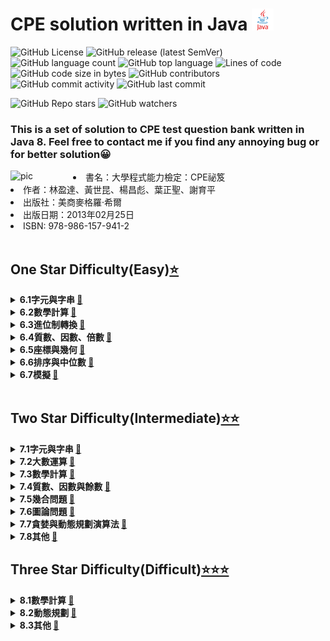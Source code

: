 # CPE solution written in Java <img alt="java" width="35px" src="https://github.com/devicons/devicon/blob/master/icons/java/java-original-wordmark.svg" />

<img alt="GitHub License" src="https://img.shields.io/github/license/hankshyu/CPE-solution-in-Java?color=orange&logo=github"> <img alt="GitHub release (latest SemVer)" src="https://img.shields.io/github/v/release/hankshyu/CPE-solution-in-Java?color=orange&logo=github"> <img alt="GitHub language count" src="https://img.shields.io/github/languages/count/hankshyu/CPE-solution-in-Java"> <img alt="GitHub top language" src="https://img.shields.io/github/languages/top/hankshyu/CPE-solution-in-Java"> <img alt="Lines of code" src="https://img.shields.io/tokei/lines/github/hankshyu/CPE-solution-in-Java"> <img alt="GitHub code size in bytes" src="https://img.shields.io/github/languages/code-size/hankshyu/CPE-solution-in-Java"> <img alt="GitHub contributors" src="https://img.shields.io/github/contributors/hankshyu/CPE-solution-in-Java?logo=git&color=green"> <img alt="GitHub commit activity" src="https://img.shields.io/github/commit-activity/y/hankshyu/CPE-solution-in-Java?logo=git&color=green">  <img alt="GitHub last commit" src="https://img.shields.io/github/last-commit/hankshyu/CPE-solution-in-Java?logo=git&color=green">

<img alt="GitHub Repo stars" src="https://img.shields.io/github/stars/hankshyu/CPE-solution-in-Java?style=social"> <img alt="GitHub watchers" src="https://img.shields.io/github/watchers/hankshyu/CPE-solution-in-Java?style=social">

### This is a set of solution to CPE test question bank written in Java 8. Feel free to contact me if you find any annoying bug or for better solution😀<br/>

[<img align="left" alt="pic" width="100px" src="https://cpe.cse.nsysu.edu.tw/doc/CPE_Handbook.jpg" />](https://cpe.cse.nsysu.edu.tw/cpe_book.php)

<li/>書名：大學程式能力檢定：CPE祕笈 
<li/>作者：林盈達、黃世昆、楊昌彪、葉正聖、謝育平 
<li/>出版社：美商麥格羅‧希爾 
<li/>出版日期：2013年02月25日
<li/>ISBN: 978-986-157-941-2

<br/>
<br/>


## One Star Difficulty(Easy)[⭐️][6.0]

<details>
  <summary><strong>6.1字元與字串 <a href=https://github.com/hankshyu/CPE-solution-in-Java/tree/main/Chapter%206-OneStar(Easy)/6.1字元與字串>🔗</a><strong></summary>
 <ul>
  <li/><a href=https://github.com/hankshyu/CPE-solution-in-Java/blob/main/Chapter%206-OneStar(Easy)/6.1字元與字串/6.1.1%20whatsCryptanalysis(UVA10008).java
>whatsCryptanalysis(UVA10008)</a>
  <li/><a href=https://github.com/hankshyu/CPE-solution-in-Java/blob/main/Chapter%206-OneStar(Easy)/6.1字元與字串/6.1.2%20decodeTheMadMan(UVA10222).java
>decodeTheMadMan(UVA10222)</a>
  <li/><a href=https://github.com/hankshyu/CPE-solution-in-Java/blob/main/Chapter%206-OneStar(Easy)/6.1字元與字串/6.1.3%20SummingDigits(UVA11332).java>SummingDigits(UVA11332)</a>
  <li/><a href=https://github.com/hankshyu/CPE-solution-in-Java/blob/main/Chapter%206-OneStar(Easy)/6.1字元與字串/6.1.4%20commonPernutation(UVA10252).java>commonPernutation(UVA10252)</a>
  <li/><a href=https://github.com/hankshyu/CPE-solution-in-Java/blob/main/Chapter%206-OneStar(Easy)/6.1字元與字串/6.1.5%20rotatingSecntence(UVA490).java>rotatingSecntence(UVA490)</a>
  <li/><a href=https://github.com/hankshyu/CPE-solution-in-Java/blob/main/Chapter%206-OneStar(Easy)/6.1字元與字串/6.1.6%20teXQuotes(UVA272).java
>teXQuotes(UVA272)</a>
 </ul>
</details>
<details>
  <summary><strong>6.2數學計算 <a href=https://github.com/hankshyu/CPE-solution-in-Java/tree/main/Chapter%206-OneStar(Easy)/6.2數學計算>🔗</a><strong></summary>  
   
   <ul>
      <li/><a href=https://github.com/hankshyu/CPE-solution-in-Java/blob/main/Chapter%206-OneStar(Easy)/6.2數學計算/6.2.1%20aDoomsDayAlgorithm(UVA12019).java>aDoomsDayAlgorithm(UVA12019)</a>
      <li/><a href=https://github.com/hankshyu/CPE-solution-in-Java/blob/main/Chapter%206-OneStar(Easy)/6.2數學計算/6.2.2jolleyJumpers(UVA10038).java>jolleyJumpers(UVA10038)</a>
      <li/><a href=https://github.com/hankshyu/CPE-solution-in-Java/blob/main/Chapter%206-OneStar(Easy)/6.2數學計算/6.2.3%20whatIsTheProbability!!(UVA100560).java>whatIsTheProbability!!(UVA100560)</a>
      <li/><a href=https://github.com/hankshyu/CPE-solution-in-Java/blob/main/Chapter%206-OneStar(Easy)/6.2數學計算/6.2.4%20theHotelWithInfiniteRooms(UVA10170).java>theHotelWithInfiniteRooms(UVA10170)</a>
      <li/><a href=https://github.com/hankshyu/CPE-solution-in-Java/blob/main/Chapter%206-OneStar(Easy)/6.2數學計算/6.2.5%20498'%20(UVA10268)%20.java>498' (UVA10268)</a>
      <li/><a href=https://github.com/hankshyu/CPE-solution-in-Java/blob/main/Chapter%206-OneStar(Easy)/6.2數學計算/6.2.6%20OddSum(UVA10783).java
>OddSum(UVA10783)</a>
      <li/><a href=https://github.com/hankshyu/CPE-solution-in-Java/blob/main/Chapter%206-OneStar(Easy)/6.2數學計算/6.2.7%20beatTheSpread(UVA10812).java>beatTheSpread(UVA10812)</a>
      <li/><a href=https://github.com/hankshyu/CPE-solution-in-Java/blob/main/Chapter%206-OneStar(Easy)/6.2數學計算/6.2.8%20symmetricMatrix(UVA11349).java>symmetricMatrix(UVA11349)</a>
      <li/><a href=https://github.com/hankshyu/CPE-solution-in-Java/blob/main/Chapter%206-OneStar(Easy)/6.2數學計算/6.2.9%20squareNumbers(UVA11461).java
>squareNumbers(UVA11461)</a>
      <li/><a href=https://github.com/hankshyu/CPE-solution-in-Java/blob/main/Chapter%206-OneStar(Easy)/6.2數學計算/6.2.10%20b2Sequence(UVA11063).java>b2Sequence(UVA11063)</a>
      <li/><a href=https://github.com/hankshyu/CPE-solution-in-Java/blob/main/Chapter%206-OneStar(Easy)/6.2數學計算/6.2.11%20backToHighSchoolPhysics(UVA10071).java>backToHighSchoolPhysics(UVA10071)</a>
    </ul>
</details>
<details>
  <summary><strong>6.3進位制轉換 <a href=https://github.com/hankshyu/CPE-solution-in-Java/tree/main/Chapter%206-OneStar(Easy)/6.3進位制轉換>🔗</a><strong></summary>
  
 <ul>
  <li/><a href=https://github.com/hankshyu/CPE-solution-in-Java/blob/main/Chapter%206-OneStar(Easy)/6.3進位制轉換/6.3.1%20AnEasyProblem(UVA10093).java>AnEasyProblem(UVA10093)</a>
  <li/><a href=https://github.com/hankshyu/CPE-solution-in-Java/blob/main/Chapter%206-OneStar(Easy)/6.3進位制轉換/6.3.2%20fibonaccimalBase(UVA948).java>fibonaccimalBase(UVA948)</a>
  <li/><a href=https://github.com/hankshyu/CPE-solution-in-Java/blob/main/Chapter%206-OneStar(Easy)/6.3進位制轉換/6.3.3%20funnyEncryptionMethod(UVA10019).java>funnyEncryptionMethod(UVA10019)</a>
  <li/><a href=https://github.com/hankshyu/CPE-solution-in-Java/blob/main/Chapter%206-OneStar(Easy)/6.3進位制轉換/6.3.4%20parity(UVA10931).java
>parity(UVA10931)</a>
  <li/><a href=https://github.com/hankshyu/CPE-solution-in-Java/blob/main/Chapter%206-OneStar(Easy)/6.3進位制轉換/6.3.5%20cheapestBase(UVA11005).java
>cheapestBase(UVA11005)</a>
 </ul>
</details>
<details>
  <summary><strong>6.4質數、因數、倍數 <a href=https://github.com/hankshyu/CPE-solution-in-Java/tree/main/Chapter%206-OneStar(Easy)/6.4質數、因數、倍數>🔗</a><strong></summary>
  
 <ul>
  <li/><a href=https://github.com/hankshyu/CPE-solution-in-Java/blob/main/Chapter%206-OneStar(Easy)/6.4質數、因數、倍數/6.4.1%20hartles(UVA10050).java
>hartles(UVA10050)</a>
  <li/><a href=https://github.com/hankshyu/CPE-solution-in-Java/blob/main/Chapter%206-OneStar(Easy)/6.4質數、因數、倍數/6.4.2%20allYouNeedIsLove(UVA10193).java
>allYouNeedIsLove(UVA10193)</a>
  <li/><a href=https://github.com/hankshyu/CPE-solution-in-Java/blob/main/Chapter%206-OneStar(Easy)/6.4質數、因數、倍數/6.4.3%20divideButNotConquer(UVA10235).java
>divideButNotConquer(UVA10235)</a>
  <li/><a href=https://github.com/hankshyu/CPE-solution-in-Java/blob/main/Chapter%206-OneStar(Easy)/6.4質數、因數、倍數/6.4.4%20SimplyErimp(UVA10235).java
>SimplyErimp(UVA10235)</a>
  <li/><a href=https://github.com/hankshyu/CPE-solution-in-Java/blob/main/Chapter%206-OneStar(Easy)/6.4質數、因數、倍數/6.4.5%202the9s(UVA10922).java>2the9s(UVA10922)</a>
  <li/><a href=https://github.com/hankshyu/CPE-solution-in-Java/blob/main/Chapter%206-OneStar(Easy)/6.4質數、因數、倍數/6.4.6%20gcd(UVA114717).java
>gcd(UVA114717)</a>
 </ul>
</details>
<details>
  <summary><strong>6.5座標與幾何 <a href=https://github.com/hankshyu/CPE-solution-in-Java/tree/main/Chapter%206-OneStar(Easy)/6.5座標與幾何>🔗</a><strong></summary>
  <ul>
  <li/><a href=https://github.com/hankshyu/CPE-solution-in-Java/blob/main/Chapter%206-OneStar(Easy)/6.5座標與幾何/6.5.1%20largestSquare(UVA10908).java>largestSquare(UVA10908)</a>
  <li/><a href=https://github.com/hankshyu/CPE-solution-in-Java/blob/main/Chapter%206-OneStar(Easy)/6.5座標與幾何/6.5.2%20satellites(UVA10221).java
>satellites(UVA10221)</a>
  <li/><a href=[https://github.com/hankshyu/CPE-solution-in-Java/blob/main/Chapter%206-OneStar(Easy)/6.5座標與幾何/6.5.3%20canYouSolveIt%3F(UVA10642).java>canYouSolveIt?(UVA10642)</a>
  <li/><a href=https://github.com/hankshyu/CPE-solution-in-Java/blob/main/Chapter%206-OneStar(Easy)/6.5座標與幾何/6.5.4%20fourthPoint!!(UVA10242).java
>fourthPoint!!(UVA10242)</a>
  </ul>
</details>
<details>
  <summary><strong>6.6排序與中位數 <a href=https://github.com/hankshyu/CPE-solution-in-Java/tree/main/Chapter%206-OneStar(Easy)/6.6排序與中位數>🔗</a><strong></summary>
  
  <ul>
  <li/><a href=https://github.com/hankshyu/CPE-solution-in-Java/blob/main/Chapter%206-OneStar(Easy)/6.6排序與中位數/6.6.1%20aMidSummerNightsDream(UVA10057).java>aMidSummerNightsDream(UVA10057)</a>
  <li/><a href=https://github.com/hankshyu/CPE-solution-in-Java/blob/main/Chapter%206-OneStar(Easy)/6.6排序與中位數/6.6.2%20tellMeTheFrequencies(UVA10062).java>tellMeTheFrequencies(UVA10062)</a>
  <li/><a href=https://github.com/hankshyu/CPE-solution-in-Java/blob/main/Chapter%206-OneStar(Easy)/6.6排序與中位數/6.6.3%20trainSwapping(UVA299).java
>trainSwapping(UVA299)</a>
  <li/><a href=https://github.com/hankshyu/CPE-solution-in-Java/blob/main/Chapter%206-OneStar(Easy)/6.6排序與中位數/6.6.4%20HardwoodSpecies(UVA10226).java>hardwoodSpecies(UVA10226)</a>
  </ul>
</details>
<details>
  <summary><strong>6.7模擬 <a href=https://github.com/hankshyu/CPE-solution-in-Java/tree/main/Chapter%206-OneStar(Easy)/6.7模擬>🔗</a><strong></summary>
  
 <ul>
  <li/><a href=https://github.com/hankshyu/CPE-solution-in-Java/blob/main/Chapter%206-OneStar(Easy)/6.7模擬/6.7.1%20minesweeper(UVA10189).java>minesweeper(UVA10189)</a>
  <li/><a href=https://github.com/hankshyu/CPE-solution-in-Java/blob/main/Chapter%206-OneStar(Easy)/6.7模擬/6.7.2%20dieGame(UVA10409).java
>dieGame(UVA10409)</a>
  <li/><a href=https://github.com/hankshyu/CPE-solution-in-Java/blob/main/Chapter%206-OneStar(Easy)/6.7模擬/6.7.3%20ebAltoSaxophonePlayer(UVA10415).java>ebAltoSaxophonePlayer(UVA10415)</a>
  <li/><a href=https://github.com/hankshyu/CPE-solution-in-Java/blob/main/Chapter%206-OneStar(Easy)/6.7模擬/6.7.4%20mutantFlatWorldWarrior(UVA118).java>mutantFlatWorldWarrior(UVA118)</a>
  <li/><a href=https://github.com/hankshyu/CPE-solution-in-Java/blob/main/Chapter%206-OneStar(Easy)/6.7模擬/6.7.5%20Cola(UVA11150).java
>Cola(UVA11150)</a>
  </ul>
</details>

[6.0]:https://github.com/hankshyu/CPE-solution-in-Java/tree/main/Chapter%206-OneStar(Easy)
[6.1]:https://github.com/hankshyu/CPE-solution-in-Java/tree/main/Chapter%206-OneStar(Easy)/6.1字元與字串
[6.2]:https://github.com/hankshyu/CPE-solution-in-Java/tree/main/Chapter%206-OneStar(Easy)/6.2數學計算
[6.3]:https://github.com/hankshyu/CPE-solution-in-Java/tree/main/Chapter%206-OneStar(Easy)/6.3進位制轉換
[6.4]:https://github.com/hankshyu/CPE-solution-in-Java/tree/main/Chapter%206-OneStar(Easy)/6.4質數、因數、倍數
[6.5]:https://github.com/hankshyu/CPE-solution-in-Java/tree/main/Chapter%206-OneStar(Easy)/6.5座標與幾何
[6.6]:https://github.com/hankshyu/CPE-solution-in-Java/tree/main/Chapter%206-OneStar(Easy)/6.6排序與中位數
[6.7]:https://github.com/hankshyu/CPE-solution-in-Java/tree/main/Chapter%206-OneStar(Easy)/6.7模擬

[6.1.1]:https://github.com/hankshyu/CPE-solution-in-Java/blob/main/Chapter%206-OneStar(Easy)/6.1字元與字串/6.1.1%20whatsCryptanalysis(UVA10008).java
[6.1.2]:https://github.com/hankshyu/CPE-solution-in-Java/blob/main/Chapter%206-OneStar(Easy)/6.1字元與字串/6.1.2%20decodeTheMadMan(UVA10222).java
[6.1.3]:https://github.com/hankshyu/CPE-solution-in-Java/blob/main/Chapter%206-OneStar(Easy)/6.1字元與字串/6.1.3%20SummingDigits(UVA11332).java
[6.1.4]:https://github.com/hankshyu/CPE-solution-in-Java/blob/main/Chapter%206-OneStar(Easy)/6.1字元與字串/6.1.4%20commonPernutation(UVA10252).java
[6.1.5]:https://github.com/hankshyu/CPE-solution-in-Java/blob/main/Chapter%206-OneStar(Easy)/6.1字元與字串/6.1.5%20rotatingSecntence(UVA490).java
[6.1.6]:https://github.com/hankshyu/CPE-solution-in-Java/blob/main/Chapter%206-OneStar(Easy)/6.1字元與字串/6.1.6%20teXQuotes(UVA272).java

[6.2.1]:https://github.com/hankshyu/CPE-solution-in-Java/blob/main/Chapter%206-OneStar(Easy)/6.2數學計算/6.2.1%20aDoomsDayAlgorithm(UVA12019).java
[6.2.2]:https://github.com/hankshyu/CPE-solution-in-Java/blob/main/Chapter%206-OneStar(Easy)/6.2數學計算/6.2.2jolleyJumpers(UVA10038).java
[6.2.3]:https://github.com/hankshyu/CPE-solution-in-Java/blob/main/Chapter%206-OneStar(Easy)/6.2數學計算/6.2.3%20whatIsTheProbability!!(UVA100560).java
[6.2.4]:https://github.com/hankshyu/CPE-solution-in-Java/blob/main/Chapter%206-OneStar(Easy)/6.2數學計算/6.2.4%20theHotelWithInfiniteRooms(UVA10170).java
[6.2.5]:https://github.com/hankshyu/CPE-solution-in-Java/blob/main/Chapter%206-OneStar(Easy)/6.2數學計算/6.2.5%20498'%20(UVA10268)%20.java
[6.2.6]:https://github.com/hankshyu/CPE-solution-in-Java/blob/main/Chapter%206-OneStar(Easy)/6.2數學計算/6.2.6%20OddSum(UVA10783).java
[6.2.7]:https://github.com/hankshyu/CPE-solution-in-Java/blob/main/Chapter%206-OneStar(Easy)/6.2數學計算/6.2.7%20beatTheSpread(UVA10812).java
[6.2.8]:https://github.com/hankshyu/CPE-solution-in-Java/blob/main/Chapter%206-OneStar(Easy)/6.2數學計算/6.2.8%20symmetricMatrix(UVA11349).java
[6.2.9]:https://github.com/hankshyu/CPE-solution-in-Java/blob/main/Chapter%206-OneStar(Easy)/6.2數學計算/6.2.9%20squareNumbers(UVA11461).java
[6.2.10]:https://github.com/hankshyu/CPE-solution-in-Java/blob/main/Chapter%206-OneStar(Easy)/6.2數學計算/6.2.10%20b2Sequence(UVA11063).java
[6.2.11]:https://github.com/hankshyu/CPE-solution-in-Java/blob/main/Chapter%206-OneStar(Easy)/6.2數學計算/6.2.11%20backToHighSchoolPhysics(UVA10071).java

[6.3.1]:https://github.com/hankshyu/CPE-solution-in-Java/blob/main/Chapter%206-OneStar(Easy)/6.3進位制轉換/6.3.1%20AnEasyProblem(UVA10093).java
[6.3.2]:https://github.com/hankshyu/CPE-solution-in-Java/blob/main/Chapter%206-OneStar(Easy)/6.3進位制轉換/6.3.2%20fibonaccimalBase(UVA948).java
[6.3.3]:https://github.com/hankshyu/CPE-solution-in-Java/blob/main/Chapter%206-OneStar(Easy)/6.3進位制轉換/6.3.3%20funnyEncryptionMethod(UVA10019).java
[6.3.4]:https://github.com/hankshyu/CPE-solution-in-Java/blob/main/Chapter%206-OneStar(Easy)/6.3進位制轉換/6.3.4%20parity(UVA10931).java
[6.3.5]:https://github.com/hankshyu/CPE-solution-in-Java/blob/main/Chapter%206-OneStar(Easy)/6.3進位制轉換/6.3.5%20cheapestBase(UVA11005).java

[6.4.1]:https://github.com/hankshyu/CPE-solution-in-Java/blob/main/Chapter%206-OneStar(Easy)/6.4質數、因數、倍數/6.4.1%20hartles(UVA10050).java
[6.4.2]:https://github.com/hankshyu/CPE-solution-in-Java/blob/main/Chapter%206-OneStar(Easy)/6.4質數、因數、倍數/6.4.2%20allYouNeedIsLove(UVA10193).java
[6.4.3]:https://github.com/hankshyu/CPE-solution-in-Java/blob/main/Chapter%206-OneStar(Easy)/6.4質數、因數、倍數/6.4.3%20divideButNotConquer(UVA10235).java
[6.4.4]:https://github.com/hankshyu/CPE-solution-in-Java/blob/main/Chapter%206-OneStar(Easy)/6.4質數、因數、倍數/6.4.4%20SimplyErimp(UVA10235).java
[6.4.5]:https://github.com/hankshyu/CPE-solution-in-Java/blob/main/Chapter%206-OneStar(Easy)/6.4質數、因數、倍數/6.4.5%202the9s(UVA10922).java
[6.4.6]:https://github.com/hankshyu/CPE-solution-in-Java/blob/main/Chapter%206-OneStar(Easy)/6.4質數、因數、倍數/6.4.6%20gcd(UVA114717).java

[6.5.1]:https://github.com/hankshyu/CPE-solution-in-Java/blob/main/Chapter%206-OneStar(Easy)/6.5座標與幾何/6.5.1%20largestSquare(UVA10908).java
[6.5.2]:https://github.com/hankshyu/CPE-solution-in-Java/blob/main/Chapter%206-OneStar(Easy)/6.5座標與幾何/6.5.2%20satellites(UVA10221).java
[6.5.3]:https://github.com/hankshyu/CPE-solution-in-Java/blob/main/Chapter%206-OneStar(Easy)/6.5座標與幾何/6.5.3%20canYouSolveIt%3F(UVA10642).java
[6.5.4]:https://github.com/hankshyu/CPE-solution-in-Java/blob/main/Chapter%206-OneStar(Easy)/6.5座標與幾何/6.5.4%20fourthPoint!!(UVA10242).java

[6.6.1]:https://github.com/hankshyu/CPE-solution-in-Java/blob/main/Chapter%206-OneStar(Easy)/6.6排序與中位數/6.6.1%20aMidSummerNightsDream(UVA10057).java
[6.6.2]:https://github.com/hankshyu/CPE-solution-in-Java/blob/main/Chapter%206-OneStar(Easy)/6.6排序與中位數/6.6.2%20tellMeTheFrequencies(UVA10062).java
[6.6.3]:https://github.com/hankshyu/CPE-solution-in-Java/blob/main/Chapter%206-OneStar(Easy)/6.6排序與中位數/6.6.3%20trainSwapping(UVA299).java
[6.6.4]:https://github.com/hankshyu/CPE-solution-in-Java/blob/main/Chapter%206-OneStar(Easy)/6.6排序與中位數/6.6.4%20HardwoodSpecies(UVA10226).java

[6.7.1]:https://github.com/hankshyu/CPE-solution-in-Java/blob/main/Chapter%206-OneStar(Easy)/6.7模擬/6.7.1%20minesweeper(UVA10189).java
[6.7.2]:https://github.com/hankshyu/CPE-solution-in-Java/blob/main/Chapter%206-OneStar(Easy)/6.7模擬/6.7.2%20dieGame(UVA10409).java
[6.7.3]:https://github.com/hankshyu/CPE-solution-in-Java/blob/main/Chapter%206-OneStar(Easy)/6.7模擬/6.7.3%20ebAltoSaxophonePlayer(UVA10415).java
[6.7.4]:https://github.com/hankshyu/CPE-solution-in-Java/blob/main/Chapter%206-OneStar(Easy)/6.7模擬/6.7.4%20mutantFlatWorldWarrior(UVA118).java
[6.7.5]:https://github.com/hankshyu/CPE-solution-in-Java/blob/main/Chapter%206-OneStar(Easy)/6.7模擬/6.7.5%20Cola(UVA11150).java

<br/>

## Two Star Difficulty(Intermediate)[⭐️⭐️][7.0]
<details>
  <summary><strong>7.1字元與字串 <a href=https://github.com/hankshyu/CPE-solution-in-Java/tree/main/Chapter%207-TwoStar(Intermediate)/7.1字元與字串>🔗</a><strong></summary>
  
  <ul>
  <li/><a href=https://github.com/hankshyu/CPE-solution-in-Java/blob/main/Chapter%207-TwoStar(Intermediate)/7.1字元與字串/7.1.1%20powerString(UVA10295).java> powerString(UVA10295)</a>
  <li/><a href=https://github.com/hankshyu/CPE-solution-in-Java/blob/main/Chapter%207-TwoStar(Intermediate)/7.1字元與字串/7.1.2%20allInAll(UVA10340).java>allInAll(UVA10340)</a>
  <li/><a href=https://github.com/hankshyu/CPE-solution-in-Java/blob/main/Chapter%207-TwoStar(Intermediate)/7.1字元與字串/7.1.4%20hayPoints(UVA10295).java>hayPoints(UVA10295)</a>
  <li/><a href=https://github.com/hankshyu/CPE-solution-in-Java/blob/main/Chapter%207-TwoStar(Intermediate)/7.1字元與字串/7.1.5%20automatedJudgeScript(UVA10188).java>automatedJudgeScript(UVA10188)</a>
  </ul>
</details>
<details>
  <summary><strong>7.2大數運算 <a href=https://github.com/hankshyu/CPE-solution-in-Java/tree/main/Chapter%207-TwoStar(Intermediate)/7.2大數運算
>🔗</a><strong></summary>
  
  <ul>
  <li/><a href=https://github.com/hankshyu/CPE-solution-in-Java/blob/main/Chapter%207-TwoStar(Intermediate)/7.2大數運算/7.2.1%20superLongSum(UVA10013).java>superLongSum(UVA10013)</a>
  <li/><a href=https://github.com/hankshyu/CPE-solution-in-Java/blob/main/Chapter%207-TwoStar(Intermediate)/7.2大數運算/7.2.2%20product(UVA10106).java
>product(UVA10106)</a>
  <li/><a href=https://github.com/hankshyu/CPE-solution-in-Java/blob/main/Chapter%207-TwoStar(Intermediate)/7.2大數運算/7.2.3%20iLoveBigNumbers(UVA10220).java>iLoveBigNumbers(UVA10220)</a>
  <li/><a href=https://github.com/hankshyu/CPE-solution-in-Java/blob/main/Chapter%207-TwoStar(Intermediate)/7.2大數運算/7.2.4%20fibonacciFreeze(UVA495).java>fibonacciFreeze(UVA495)</a>
  <li/><a href=https://github.com/hankshyu/CPE-solution-in-Java/blob/main/Chapter%207-TwoStar(Intermediate)/7.2大數運算/7.2.5%20krakovia(UVA10925).java
>krakovia(UVA10925)</a>
  <li/><a href=https://github.com/hankshyu/CPE-solution-in-Java/blob/main/Chapter%207-TwoStar(Intermediate)/7.2大數運算/7.2.6%20oceanDeepMakeitShallow!!(UVA10076).java
>oceanDeepMakeitShallow!!(UVA10076)</a>
  </ul>
</details>
<details>
  <summary><strong>7.3數學計算 <a href=https://github.com/hankshyu/CPE-solution-in-Java/tree/main/Chapter%207-TwoStar(Intermediate)/7.3數學計算>🔗</a><strong></summary>
  
  <ul>
  <li/><a href=https://github.com/hankshyu/CPE-solution-in-Java/blob/main/Chapter%207-TwoStar(Intermediate)/7.3數學計算/7.3.1%20quirksomeSquare(UVA256).java
>quirksomeSquare(UVA256)</a>
  <li/><a href=https://github.com/hankshyu/CPE-solution-in-Java/blob/main/Chapter%207-TwoStar(Intermediate)/7.3數學計算/7.3.2%20necklace(UVA11001).java>necklace(UVA11001)</a>
  <li/><a href=https://github.com/hankshyu/CPE-solution-in-Java/blob/main/Chapter%207-TwoStar(Intermediate)/7.3數學計算/7.3.3%20theLargest:SmallestBox(UVA10215).java>theLargest/SmallestBox(UVA10215)</a>
  <li/><a href=https://github.com/hankshyu/CPE-solution-in-Java/blob/main/Chapter%207-TwoStar(Intermediate)/7.3數學計算/7.3.4%20theTrip(UVA10137).java>theTrip(UVA10137)</a>
  </ul>
</details>
<details>
  <summary><strong>7.4質數、因數與餘數 <a href=https://github.com/hankshyu/CPE-solution-in-Java/tree/main/Chapter%207-TwoStar(Intermediate)/7.4質數、因數與餘數>🔗</a><strong></summary>
  
  <ul>
  <li/><a href=https://github.com/hankshyu/CPE-solution-in-Java/blob/main/Chapter%207-TwoStar(Intermediate)/7.4質數、因數與餘數/7.4.1%20ones(UVA10127).java
>ones(UVA10127)</a>
  <li/><a href=https://github.com/hankshyu/CPE-solution-in-Java/blob/main/Chapter%207-TwoStar(Intermediate)/7.4質數、因數與餘數/7.4.2%20deadFraction(UVA10555).java>deadFraction(UVA10555)</a>
  <li/><a href=https://github.com/hankshyu/CPE-solution-in-Java/blob/main/Chapter%207-TwoStar(Intermediate)/7.4質數、因數與餘數/7.4.3%20simpleDivision(UVA10407).java>simpleDivision(UVA10407)</a>
  <li/><a href=https://github.com/hankshyu/CPE-solution-in-Java/blob/main/Chapter%207-TwoStar(Intermediate)/7.4質數、因數與餘數/7.4.5%20ProblemA-primeDistance(UVA10140).java>ProblemA-primeDistance(UVA10140)</a>
  <li/><a href=https://github.com/hankshyu/CPE-solution-in-Java/blob/main/Chapter%207-TwoStar(Intermediate)/7.4質數、因數與餘數/7.4.6%20primetime(UVA10200).java>primetime(UVA10200)</a>
  <li/><a href=https://github.com/hankshyu/CPE-solution-in-Java/blob/main/Chapter%207-TwoStar(Intermediate)/7.4質數、因數與餘數/7.4.7%20smithNumber(UVA10042).java>smithNumber(UVA10042)</a>
  <li/><a href=https://github.com/hankshyu/CPE-solution-in-Java/blob/main/Chapter%207-TwoStar(Intermediate)/7.4質數、因數與餘數/7.4.8%20productofdigits(UVA993).java>productofdigits(UVA993)</a>
  </ul>
 this is hidden!
</details>
<details>
  <summary><strong>7.5幾合問題 <a href=https://github.com/hankshyu/CPE-solution-in-Java/tree/main/Chapter%207-TwoStar(Intermediate)/7.5幾合問題>🔗</a><strong></summary>
  
  <ul>
  <li/><a href=https://github.com/hankshyu/CPE-solution-in-Java/blob/main/Chapter%207-TwoStar(Intermediate)/7.5幾合問題/7.5.1%20birthdayCake(UVA10167).java
>birthdayCake(UVA10167)</a>
  <li/><a href=https://github.com/hankshyu/CPE-solution-in-Java/blob/main/Chapter%207-TwoStar(Intermediate)/7.5幾合問題/7.5.2%20isThisIntegration(UVA10209).java>isThisIntegration(UVA10209)</a>
  </ul>
</details>
<details>
  <summary><strong>7.6圖論問題 <a href=https://github.com/hankshyu/CPE-solution-in-Java/tree/main/Chapter%207-TwoStar(Intermediate)/7.6圖論問題>🔗</a><strong></summary>
  
  <ul>
  <li/><a href=https://github.com/hankshyu/CPE-solution-in-Java/blob/main/Chapter%207-TwoStar(Intermediate)/7.6圖論問題/7.6.1%20oilDepositsOriginal(UVA572).java
>oilDepositsOriginal(UVA572)</a>
  <li/><a href=https://github.com/hankshyu/CPE-solution-in-Java/blob/main/Chapter%207-TwoStar(Intermediate)/7.6圖論問題/7.6.2%20allRoadsLeadWhere(UVA10009).java
>allRoadsLeadWhere(UVA10009)</a>
  <li/><a href=https://github.com/hankshyu/CPE-solution-in-Java/blob/main/Chapter%207-TwoStar(Intermediate)/7.6圖論問題/7.6.3bicoloringOriginal(UVA10004).java>bicoloringOriginal(UVA10004)</a>
  </ul>
</details>
<details>
  <summary><strong>7.7貪婪與動態規劃演算法 <a href=https://github.com/hankshyu/CPE-solution-in-Java/tree/main/Chapter%207-TwoStar(Intermediate)/7.7貪婪與動態規劃演算法>🔗</a><strong></summary>
  
  <ul>
  <li/><a href=https://github.com/hankshyu/CPE-solution-in-Java/blob/main/Chapter%207-TwoStar(Intermediate)/7.7貪婪與動態規劃演算法/7.7.1%20minimalCoverage(UvA10020).java
>7.7.1 minimalCoverage(UvA10020)</a>
  <li/><a href=https://github.com/hankshyu/CPE-solution-in-Java/blob/main/Chapter%207-TwoStar(Intermediate)/7.7貪婪與動態規劃演算法/7.7.2%20ants(UVA10714).java
>7.7.2 ants(UVA10714)</a>
  <li/><a href=https://github.com/hankshyu/CPE-solution-in-Java/blob/main/Chapter%207-TwoStar(Intermediate)/7.7貪婪與動態規劃演算法/7.7.3%20brickWallPattern(UVA900).java>7.7.3 brickWallPattern(UVA900)</a>
  </ul>
</details>
<details>
  <summary><strong>7.8其他 <a href=https://github.com/hankshyu/CPE-solution-in-Java/tree/main/Chapter%207-TwoStar(Intermediate)/7.8其他>🔗</a><strong></summary>
  
  <ul>
  <li/><a href=https://github.com/hankshyu/CPE-solution-in-Java/blob/main/Chapter%207-TwoStar(Intermediate)/7.8其他/7.8.1%20conformity(UVA11286).java>7.8.1 conformity(UVA11286)</a>
  <li/><a href=https://github.com/hankshyu/CPE-solution-in-Java/blob/main/Chapter%207-TwoStar(Intermediate)/7.8其他/7.8.2%20Problem%20E%20simpleAddtion(UVA10994).java>7.8.2 Problem E simpleAddtion(UVA10994)</a>
  <li/><a href=https://github.com/hankshyu/CPE-solution-in-Java/blob/main/Chapter%207-TwoStar(Intermediate)/7.8其他/7.8.3%20powerCrisis(UVA151).java
>7.8.3 powerCrisis(UVA151)</a>
  </ul>
</details>

[7.0]:https://github.com/hankshyu/CPE-solution-in-Java/tree/main/Chapter%207-TwoStar(Intermediate)
[7.1]:https://github.com/hankshyu/CPE-solution-in-Java/tree/main/Chapter%207-TwoStar(Intermediate)/7.1字元與字串
[7.2]:https://github.com/hankshyu/CPE-solution-in-Java/tree/main/Chapter%207-TwoStar(Intermediate)/7.2大數運算
[7.3]:https://github.com/hankshyu/CPE-solution-in-Java/tree/main/Chapter%207-TwoStar(Intermediate)/7.3數學計算
[7.4]:https://github.com/hankshyu/CPE-solution-in-Java/tree/main/Chapter%207-TwoStar(Intermediate)/7.4質數、因數與餘數
[7.5]:https://github.com/hankshyu/CPE-solution-in-Java/tree/main/Chapter%207-TwoStar(Intermediate)/7.5幾合問題
[7.6]:https://github.com/hankshyu/CPE-solution-in-Java/tree/main/Chapter%207-TwoStar(Intermediate)/7.6圖論問題
[7.7]:https://github.com/hankshyu/CPE-solution-in-Java/tree/main/Chapter%207-TwoStar(Intermediate)/7.7貪婪與動態規劃演算法
[7.8]:https://github.com/hankshyu/CPE-solution-in-Java/tree/main/Chapter%207-TwoStar(Intermediate)/7.8其他

[7.1.1]:https://github.com/hankshyu/CPE-solution-in-Java/blob/main/Chapter%207-TwoStar(Intermediate)/7.1字元與字串/7.1.1%20powerString(UVA10295).java
[7.1.2]:https://github.com/hankshyu/CPE-solution-in-Java/blob/main/Chapter%207-TwoStar(Intermediate)/7.1字元與字串/7.1.2%20allInAll(UVA10340).java
[7.1.3]:
[7.1.4]:https://github.com/hankshyu/CPE-solution-in-Java/blob/main/Chapter%207-TwoStar(Intermediate)/7.1字元與字串/7.1.4%20hayPoints(UVA10295).java
[7.1.5]:https://github.com/hankshyu/CPE-solution-in-Java/blob/main/Chapter%207-TwoStar(Intermediate)/7.1字元與字串/7.1.5%20automatedJudgeScript(UVA10188).java

[7.2.1]:https://github.com/hankshyu/CPE-solution-in-Java/blob/main/Chapter%207-TwoStar(Intermediate)/7.2大數運算/7.2.1%20superLongSum(UVA10013).java
[7.2.2]:https://github.com/hankshyu/CPE-solution-in-Java/blob/main/Chapter%207-TwoStar(Intermediate)/7.2大數運算/7.2.2%20product(UVA10106).java
[7.2.3]:https://github.com/hankshyu/CPE-solution-in-Java/blob/main/Chapter%207-TwoStar(Intermediate)/7.2大數運算/7.2.3%20iLoveBigNumbers(UVA10220).java
[7.2.4]:https://github.com/hankshyu/CPE-solution-in-Java/blob/main/Chapter%207-TwoStar(Intermediate)/7.2大數運算/7.2.4%20fibonacciFreeze(UVA495).java
[7.2.5]:https://github.com/hankshyu/CPE-solution-in-Java/blob/main/Chapter%207-TwoStar(Intermediate)/7.2大數運算/7.2.5%20krakovia(UVA10925).java
[7.2.6]:https://github.com/hankshyu/CPE-solution-in-Java/blob/main/Chapter%207-TwoStar(Intermediate)/7.2大數運算/7.2.6%20oceanDeepMakeitShallow!!(UVA10076).java

[7.3.1]:https://github.com/hankshyu/CPE-solution-in-Java/blob/main/Chapter%207-TwoStar(Intermediate)/7.3數學計算/7.3.1%20quirksomeSquare(UVA256).java
[7.3.2]:https://github.com/hankshyu/CPE-solution-in-Java/blob/main/Chapter%207-TwoStar(Intermediate)/7.3數學計算/7.3.2%20necklace(UVA11001).java
[7.3.3]:https://github.com/hankshyu/CPE-solution-in-Java/blob/main/Chapter%207-TwoStar(Intermediate)/7.3數學計算/7.3.3%20theLargest:SmallestBox(UVA10215).java
[7.3.4]:https://github.com/hankshyu/CPE-solution-in-Java/blob/main/Chapter%207-TwoStar(Intermediate)/7.3數學計算/7.3.4%20theTrip(UVA10137).java

[7.4.1]:https://github.com/hankshyu/CPE-solution-in-Java/blob/main/Chapter%207-TwoStar(Intermediate)/7.4質數、因數與餘數/7.4.1%20ones(UVA10127).java
[7.4.2]:https://github.com/hankshyu/CPE-solution-in-Java/blob/main/Chapter%207-TwoStar(Intermediate)/7.4質數、因數與餘數/7.4.2%20deadFraction(UVA10555).java
[7.4.3]:https://github.com/hankshyu/CPE-solution-in-Java/blob/main/Chapter%207-TwoStar(Intermediate)/7.4質數、因數與餘數/7.4.3%20simpleDivision(UVA10407).java
[7.4.4]:
[7.4.5]:https://github.com/hankshyu/CPE-solution-in-Java/blob/main/Chapter%207-TwoStar(Intermediate)/7.4質數、因數與餘數/7.4.5%20ProblemA-primeDistance(UVA10140).java
[7.4.6]:https://github.com/hankshyu/CPE-solution-in-Java/blob/main/Chapter%207-TwoStar(Intermediate)/7.4質數、因數與餘數/7.4.6%20primetime(UVA10200).java
[7.4.7]:https://github.com/hankshyu/CPE-solution-in-Java/blob/main/Chapter%207-TwoStar(Intermediate)/7.4質數、因數與餘數/7.4.7%20smithNumber(UVA10042).java
[7.4.8]:https://github.com/hankshyu/CPE-solution-in-Java/blob/main/Chapter%207-TwoStar(Intermediate)/7.4質數、因數與餘數/7.4.8%20productofdigits(UVA993).java

[7.5.1]:https://github.com/hankshyu/CPE-solution-in-Java/blob/main/Chapter%207-TwoStar(Intermediate)/7.5幾合問題/7.5.1%20birthdayCake(UVA10167).java
[7.5.2]:https://github.com/hankshyu/CPE-solution-in-Java/blob/main/Chapter%207-TwoStar(Intermediate)/7.5幾合問題/7.5.2%20isThisIntegration(UVA10209).java

[7.6.1]:https://github.com/hankshyu/CPE-solution-in-Java/blob/main/Chapter%207-TwoStar(Intermediate)/7.6圖論問題/7.6.1%20oilDepositsOriginal(UVA572).java
[7.6.2]:https://github.com/hankshyu/CPE-solution-in-Java/blob/main/Chapter%207-TwoStar(Intermediate)/7.6圖論問題/7.6.2%20allRoadsLeadWhere(UVA10009).java
[7.6.3]:https://github.com/hankshyu/CPE-solution-in-Java/blob/main/Chapter%207-TwoStar(Intermediate)/7.6圖論問題/7.6.3bicoloringOriginal(UVA10004).java

[7.7.1]:https://github.com/hankshyu/CPE-solution-in-Java/blob/main/Chapter%207-TwoStar(Intermediate)/7.7貪婪與動態規劃演算法/7.7.1%20minimalCoverage(UvA10020).java
[7.7.2]:https://github.com/hankshyu/CPE-solution-in-Java/blob/main/Chapter%207-TwoStar(Intermediate)/7.7貪婪與動態規劃演算法/7.7.2%20ants(UVA10714).java
[7.7.3]:https://github.com/hankshyu/CPE-solution-in-Java/blob/main/Chapter%207-TwoStar(Intermediate)/7.7貪婪與動態規劃演算法/7.7.3%20brickWallPattern(UVA900).java

[7.8.1]:https://github.com/hankshyu/CPE-solution-in-Java/blob/main/Chapter%207-TwoStar(Intermediate)/7.8其他/7.8.1%20conformity(UVA11286).java
[7.8.2]:https://github.com/hankshyu/CPE-solution-in-Java/blob/main/Chapter%207-TwoStar(Intermediate)/7.8其他/7.8.2%20Problem%20E%20simpleAddtion(UVA10994).java
[7.8.3]:https://github.com/hankshyu/CPE-solution-in-Java/blob/main/Chapter%207-TwoStar(Intermediate)/7.8其他/7.8.3%20powerCrisis(UVA151).java




## Three Star Difficulty(Difficult)[⭐️⭐️⭐️][8.0]
<details>
  <summary><strong>8.1數學計算 <a href=https://github.com/hankshyu/CPE-solution-in-Java/tree/main/Chapter%208-ThreeStar(Difficult)/8.1數學計算>🔗</a><strong></summary>
  
  <ul>
  <li/><a href=https://github.com/hankshyu/CPE-solution-in-Java/blob/main/Chapter%208-ThreeStar(Difficult)/8.1數學計算/8.1.1%20%7Bsum%2B%3Di%2B%2B%7D%20ToReachN(UVA10290).java>8.1.1 {sum+=i++} ToReachN(UVA10290)</a>
  <li/><a href=https://github.com/hankshyu/CPE-solution-in-Java/blob/main/Chapter%208-ThreeStar(Difficult)/8.1數學計算/8.1.2%20lastDigits(UVA10162).java
>8.1.2 lastDigits(UVA10162)</a>
  </ul>
</details>
<details>
  <summary><strong>8.2動態規劃 <a href=https://github.com/hankshyu/CPE-solution-in-Java/tree/main/Chapter%208-ThreeStar(Difficult)/8.2動態規劃>🔗</a><strong></summary>
  
  <ul>
  <li/><a href=https://github.com/hankshyu/CPE-solution-in-Java/blob/main/Chapter%208-ThreeStar(Difficult)/8.2動態規劃/8.2.1%20Qusetion%201%20-%20isBiggerSmarter%3F(UVA10131).java
>8.2.1 Qusetion 1 - isBiggerSmarter?(UVA10131)</a>
  <li/><a href=https://github.com/hankshyu/CPE-solution-in-Java/blob/main/Chapter%208-ThreeStar(Difficult)/8.2動態規劃/8.2.2%20divisibility(UVA10036).java
>8.2.2 divisibility(UVA10036)</a>
  <li/><a href=https://github.com/hankshyu/CPE-solution-in-Java/blob/main/Chapter%208-ThreeStar(Difficult)/8.2動態規劃/8.2.3%20dollars(UVA147).java
>8.2.3 dollars(UVA147)</a>
  <li/><a href=https://github.com/hankshyu/CPE-solution-in-Java/blob/main/Chapter%208-ThreeStar(Difficult)/8.2動態規劃/8.2.4%20safesalutaion(UVA991).java>8.2.4 safesalutaion(UVA991)</a>
  </ul>
</details>
<details>
  <summary><strong>8.3其他 <a href=https://github.com/hankshyu/CPE-solution-in-Java/tree/main/Chapter%208-ThreeStar(Difficult)/8.3其他>🔗</a><strong></summary>
  
 currently empty
</details>

[8.0]:https://github.com/hankshyu/CPE-solution-in-Java/tree/main/Chapter%208-ThreeStar(Difficult)
[8.1]:https://github.com/hankshyu/CPE-solution-in-Java/tree/main/Chapter%208-ThreeStar(Difficult)/8.1數學計算
[8.2]:https://github.com/hankshyu/CPE-solution-in-Java/tree/main/Chapter%208-ThreeStar(Difficult)/8.2動態規劃
[8.3]:https://github.com/hankshyu/CPE-solution-in-Java/tree/main/Chapter%208-ThreeStar(Difficult)/8.3其他

[8.1.1]:https://github.com/hankshyu/CPE-solution-in-Java/blob/main/Chapter%208-ThreeStar(Difficult)/8.1數學計算/8.1.1%20%7Bsum%2B%3Di%2B%2B%7D%20ToReachN(UVA10290).java
[8.1.2]:https://github.com/hankshyu/CPE-solution-in-Java/blob/main/Chapter%208-ThreeStar(Difficult)/8.1數學計算/8.1.2%20lastDigits(UVA10162).java
[8.1.3]:empty

[8.2.1]:https://github.com/hankshyu/CPE-solution-in-Java/blob/main/Chapter%208-ThreeStar(Difficult)/8.2動態規劃/8.2.1%20Qusetion%201%20-%20isBiggerSmarter%3F(UVA10131).java
[8.2.2]:https://github.com/hankshyu/CPE-solution-in-Java/blob/main/Chapter%208-ThreeStar(Difficult)/8.2動態規劃/8.2.2%20divisibility(UVA10036).java
[8.2.3]:https://github.com/hankshyu/CPE-solution-in-Java/blob/main/Chapter%208-ThreeStar(Difficult)/8.2動態規劃/8.2.3%20dollars(UVA147).java
[8.2.4]:https://github.com/hankshyu/CPE-solution-in-Java/blob/main/Chapter%208-ThreeStar(Difficult)/8.2動態規劃/8.2.4%20safesalutaion(UVA991).java

[8.3.1]:empty
[8.3.2]:empty
[8.3.3]:empty

